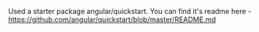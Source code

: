 Used a starter package angular/quickstart. You can find it's readme here - https://github.com/angular/quickstart/blob/master/README.md
